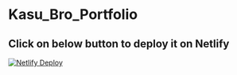 # Kasu_Bro_Portfolio

## Click on below button to deploy it on Netlify
[![Netlify Deploy](https://www.netlify.com/img/deploy/button.svg)](https://app.netlify.com/start/deploy?repository=https://github.com/Madushankabro/Kasu_Bro_Portfolio)

